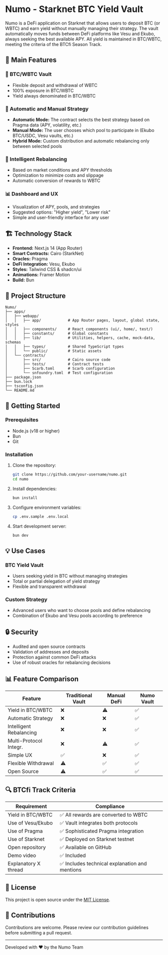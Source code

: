 # Numo - Starknet BTC Yield Vault

Numo is a DeFi application on Starknet that allows users to deposit BTC (or WBTC) and earn yield without manually managing their strategy. The vault automatically moves funds between DeFi platforms like Vesu and Ekubo, always seeking the best available APY. All yield is maintained in BTC/WBTC, meeting the criteria of the BTCfi Season Track.

## 🚀 Main Features

### 🏦 BTC/WBTC Vault
- Flexible deposit and withdrawal of WBTC
- 100% exposure in BTC/WBTC
- Yield always denominated in BTC/WBTC

### 🤖 Automatic and Manual Strategy
- **Automatic Mode:** The contract selects the best strategy based on Pragma data (APY, volatility, etc.)
- **Manual Mode:** The user chooses which pool to participate in (Ekubo BTC/USDC, Vesu vaults, etc.)
- **Hybrid Mode:** Custom distribution and automatic rebalancing only between selected pools

### 🔄 Intelligent Rebalancing
- Based on market conditions and APY thresholds
- Optimization to minimize costs and slippage
- Automatic conversion of rewards to WBTC

### 📊 Dashboard and UX
- Visualization of APY, pools, and strategies
- Suggested options: "Higher yield", "Lower risk"
- Simple and user-friendly interface for any user

## 🏗 Technology Stack

- **Frontend:** Next.js 14 (App Router)
- **Smart Contracts:** Cairo (StarkNet)
- **Oracles:** Pragma
- **DeFi Integration:** Vesu, Ekubo
- **Styles:** Tailwind CSS & shadcn/ui
- **Animations:** Framer Motion
- **Build:** Bun

## 📂 Project Structure

```
Numo/
├── apps/
│   ├── webapp/
│   │   ├── app/            # App Router pages, layout, global state, styles
│   │   ├── components/     # React components (ui/, home/, test/)
│   │   ├── constants/      # Global constants
│   │   ├── lib/            # Utilities, helpers, cache, mock-data, schemas
│   │   ├── types/          # Shared TypeScript types
│   │   └── public/         # Static assets
│   └── contracts/
│       ├── src/            # Cairo source code
│       ├── tests/          # Contract tests
│       ├── Scarb.toml      # Scarb configuration
│       └── snfoundry.toml  # Test configuration
├── package.json
├── bun.lock
├── tsconfig.json
└── README.md
```

## 🏃 Getting Started

### Prerequisites

- Node.js (v18 or higher)
- Bun
- Git

### Installation

1. Clone the repository:
   ```bash
   git clone https://github.com/your-username/numo.git
   cd numo
   ```

2. Install dependencies:
   ```bash
   bun install
   ```

3. Configure environment variables:
   ```bash
   cp .env.sample .env.local
   ```

4. Start development server:
   ```bash
   bun dev
   ```

## 💡 Use Cases

### BTC Yield Vault
- Users seeking yield in BTC without managing strategies
- Total or partial delegation of yield strategy
- Flexible and transparent withdrawal

### Custom Strategy
- Advanced users who want to choose pools and define rebalancing
- Combination of Ekubo and Vesu pools according to preference

## 🔒 Security

- Audited and open source contracts
- Validation of addresses and deposits
- Protection against common DeFi attacks
- Use of robust oracles for rebalancing decisions

## 📊 Feature Comparison

| Feature                | Traditional Vault | Manual DeFi | Numo Vault |
|------------------------|-------------------|-------------|------------|
| Yield in BTC/WBTC      | ❌                | ⚠️          | ✅         |
| Automatic Strategy     | ❌                | ❌          | ✅         |
| Intelligent Rebalancing | ❌                | ❌          | ✅         |
| Multi-Protocol Integr. | ❌                | ⚠️          | ✅         |
| Simple UX              | ✅                | ❌          | ✅         |
| Flexible Withdrawal    | ⚠️                | ✅          | ✅         |
| Open Source            | ⚠️                | ✅          | ✅         |

## 🔍 BTCfi Track Criteria

| Requirement           | Compliance                                     |
| --------------------- | ---------------------------------------------- |
| Yield in BTC/WBTC     | ✅ All rewards are converted to WBTC           |
| Use of Vesu/Ekubo     | ✅ Vault integrates both protocols              |
| Use of Pragma         | ✅ Sophisticated Pragma integration             |
| Use of Starknet       | ✅ Deployed on Starknet testnet                 |
| Open repository       | ✅ Available on GitHub                          |
| Demo video            | ✅ Included                                     |
| Explanatory X thread  | ✅ Includes technical explanation and mentions  |

## 📜 License

This project is open source under the [MIT License](LICENSE).

## 🤝 Contributions

Contributions are welcome. Please review our contribution guidelines before submitting a pull request.

---

Developed with ❤️ by the Numo Team
